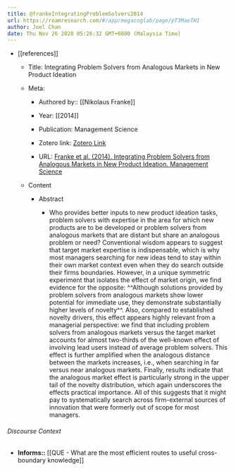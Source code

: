 ```yaml
---
title: @frankeIntegratingProblemSolvers2014
url: https://roamresearch.com/#/app/megacoglab/page/pT3MaeTH1
author: Joel Chan
date: Thu Nov 26 2020 05:26:32 GMT+0800 (Malaysia Time)
---
```


- [[references]]

    - Title: Integrating Problem Solvers from Analogous Markets in New Product Ideation

    - Meta:

        - Authored by:: [[Nikolaus Franke]]

        - Year: [[2014]]

        - Publication: Management Science

        - Zotero link: [Zotero Link](zotero://select/items/1_XZTRZNBK)

        - URL: [Franke et al. (2014). Integrating Problem Solvers from Analogous Markets in New Product Ideation. Management Science](undefined)

    - Content

        - Abstract

            - Who provides better inputs to new product ideation tasks, problem solvers with expertise in the area for which new products are to be developed or problem solvers from analogous markets that are distant but share an analogous problem or need? Conventional wisdom appears to suggest that target market expertise is indispensable, which is why most managers searching for new ideas tend to stay within their own market context even when they do search outside their firms boundaries. However, in a unique symmetric experiment that isolates the effect of market origin, we find evidence for the opposite: ^^Although solutions provided by problem solvers from analogous markets show lower potential for immediate use, they demonstrate substantially higher levels of novelty^^. Also, compared to established novelty drivers, this effect appears highly relevant from a managerial perspective: we find that including problem solvers from analogous markets versus the target market accounts for almost two-thirds of the well-known effect of involving lead users instead of average problem solvers. This effect is further amplified when the analogous distance between the markets increases, i.e., when searching in far versus near analogous markets. Finally, results indicate that the analogous market effect is particularly strong in the upper tail of the novelty distribution, which again underscores the effects practical importance. All of this suggests that it might pay to systematically search across firm-external sources of innovation that were formerly out of scope for most managers.

###### Discourse Context

- **Informs::** [[QUE - What are the most efficient routes to useful cross-boundary knowledge]]

